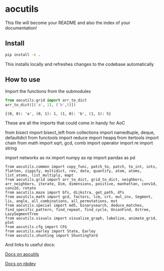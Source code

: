 aocutils
================

<!-- WARNING: THIS FILE WAS AUTOGENERATED! DO NOT EDIT! -->

This file will become your README and also the index of your
documentation!

## Install

``` sh
pip install -e .
```

This installs locally and refreshes changes to the codebase
automatically

## How to use

Import the functions from the submodules

``` python
from aocutils.grid import arr_to_dict
arr_to_dict([('a', 1), ('b',5)])
```

    {(0, 0): 'a', (0, 1): 1, (1, 0): 'b', (1, 1): 5}

These are all the imports that could come in handy for AoC

from bisect import bisect_left from collections import namedtuple,
deque, defaultdict from functools import reduce import heapq from
itertools import chain from math import sqrt, gcd, comb import operator
import re import string

import networkx as nx import numpy as np import pandas as pd

    from aocutils.common import copy_func, patch_to, patch, to_int, ints, flatten, zippify, multidict, rev, data, quantify, atom, atoms, list_atoms, list_multiply, mapt
    from aocutils.grid import arr_to_dict, grid_to_dict, neighbors, arr_neighbors, iterate, Dim, dimensions, positive, manhattan, conv1d, conv2d, rotate
    from aocutils.maze import bfs, dijkstra, get_path, dfs
    from aocutils.math import gcd, factors, lcm, crt, mul_inv, Segment, lis, angle, all_combinations, all_permutations, mst
    from aocutils.special import md5, binarysearch, deduce_matches, find_specific_pattern, find_repeat, find_cycle, UnionFind, Octree, LazySegmentTree
    from aocutils.visuals import visualize_graph, labelize, animate_grid, plot
    from aocutils.cfg import CFG
    from aocutils.earley import State, Earley
    from aocutils.shunting import ShuntingYard

And links to useful docs:

[Docs on aocutils](https://jvanelteren.github.io/aocutils/)

[Docs on nbdev](https://nbdev.fast.ai/explanations/directives.html)
